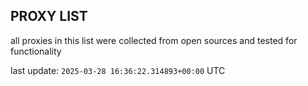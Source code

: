 ## PROXY LIST

all proxies in this list were collected from open sources and tested for functionality

last update: `2025-03-28 16:36:22.314893+00:00` UTC